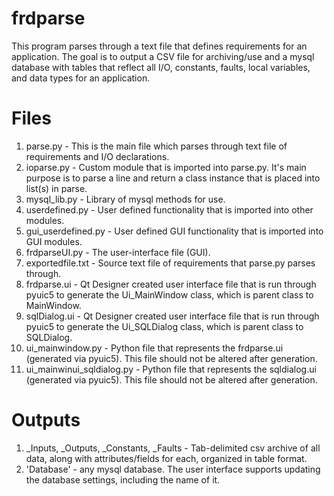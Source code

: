 # frdparse
This program parses through a text file that defines requirements for an application.  The goal is to output
a CSV file for archiving/use and a mysql database with tables that reflect all I/O, constants, faults, local variables, and 
data types for an application.

# Files
1. parse.py - This is the main file which parses through text file of requirements and I/O declarations.  
2. ioparse.py - Custom module that is imported into parse.py.  It's main purpose is to parse a line and return a class instance that is placed into list(s) in parse.
3. mysql_lib.py - Library of mysql methods for use. 
4. userdefined.py - User defined functionality that is imported into other modules.
4. gui_userdefined.py - User defined GUI functionality that is imported into GUI modules.
5. frdparseUI.py - The user-interface file (GUI).
6. exportedfile.txt - Source text file of requirements that parse.py parses through.
7. frdparse.ui - Qt Designer created user interface file that is run through pyuic5 to generate the Ui_MainWindow class, which is parent class to MainWindow.
8. sqlDialog.ui - Qt Designer created user interface file that is run through pyuic5 to generate the Ui_SQLDialog class, which is parent class to SQLDialog.
9. ui_mainwindow.py - Python file that represents the frdparse.ui (generated via pyuic5).  This file should not be altered after generation.
9. ui_mainwinui_sqldialog.py - Python file that represents the sqldialog.ui (generated via pyuic5).  This file should not be altered after generation.
# Outputs
1. _Inputs, _Outputs, _Constants, _Faults - Tab-delimited csv archive of all data, along with attributes/fields for each, organized in table format.
2. 'Database' - any mysql database.  The user interface supports updating the database settings, including the name of it.
